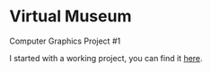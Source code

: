# Virtual Museum
Computer Graphics Project #1


I started with a working project, you can find it [here](https://github.com/mrdoob/three.js/blob/master/examples/misc_controls_pointerlock.html).

